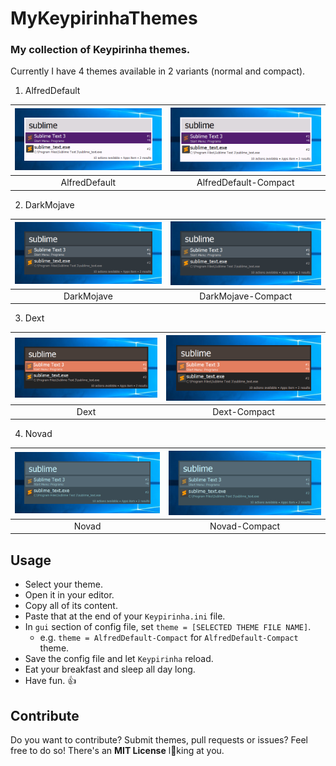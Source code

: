 # MyKeypirinhaThemes

### My collection of Keypirinha themes.

Currently I have 4 themes available in 2 variants (normal and compact).

1) AlfredDefault

| [<img src="./imgs/alfreddefault.png">](./AlfredDefault/AlfredDefault.keypirinha-theme) | [<img src="./imgs/alfreddefault.png">](./AlfredDefault/AlfredDefault-Compact.keypirinha-theme) |
| :-: | :-: |
| AlfredDefault | AlfredDefault-Compact |

2) DarkMojave

| [<img src="./imgs/darkmojave.png">](./DarkMojave/DarkMojave.keypirinha-theme) | [<img src="./imgs/darkmojave.png">](./DarkMojave/DarkMojave-Compact.keypirinha-theme) |
| :-: | :-: |
| DarkMojave | DarkMojave-Compact |

3) Dext

| [<img src="./imgs/dext.png">](./Dext/Dext.keypirinha-theme) | [<img src="./imgs/dext.png">](./Dext/Dext-Compact.keypirinha-theme) |
| :-: | :-: |
| Dext | Dext-Compact |

4) Novad

| [<img src="./imgs/novad.png">](./Novad/Novad.keypirinha-theme) | [<img src="./imgs/novad.png">](./Novad/Novad-Compact.keypirinha-theme) |
| :-: | :-: |
| Novad | Novad-Compact |

## Usage

- Select your theme.
- Open it in your editor.
- Copy all of its content.
- Paste that at the end of your `Keypirinha.ini` file.
- In `gui` section of config file, set `theme = [SELECTED THEME FILE NAME]`.
    - e.g. `theme = AlfredDefault-Compact` for `AlfredDefault-Compact` theme.
- Save the config file and let `Keypirinha` reload.
- Eat your breakfast and sleep all day long.
- Have fun. 👍

## Contribute

Do you want to contribute? Submit themes, pull requests or issues? Feel free to do so! There's an **MIT License** l👀king at you.
